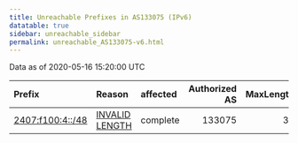 ```yaml
---
title: Unreachable Prefixes in AS133075 (IPv6)
datatable: true
sidebar: unreachable_sidebar
permalink: unreachable_AS133075-v6.html
---
```


Data as of 2020-05-16 15:20:00 UTC


<div class="datatable-begin"></div>

| Prefix                                                     | Reason                                                                                                      | affected   |   Authorized AS |   MaxLength | Anchor                                       |   unreachable /48s |
|:-----------------------------------------------------------|:------------------------------------------------------------------------------------------------------------|:-----------|----------------:|------------:|:---------------------------------------------|-------------------:|
| [2407:f100:4::/48](https://stat.ripe.net/2407:f100:4::/48) | [INVALID LENGTH](https://rpki-validator.ripe.net/announcement-preview?asn=AS133075&prefix=2407:f100:4::/48) | complete   |          133075 |          32 | [APNIC](unreachable_APNIC_RPKI_Root-v6.html) |                  1 |

<div class="datatable-end"></div>